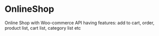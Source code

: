 # OnlineShop
Online Shop with Woo-commerce API having features: add to cart, order, product list, cart list, category list etc
